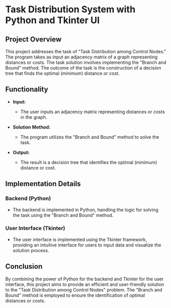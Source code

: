 # Task Distribution System with Python and Tkinter UI

## Project Overview

This project addresses the task of "Task Distribution among Control Nodes." The program takes as input an adjacency matrix of a graph representing distances or costs. The task solution involves implementing the "Branch and Bound" method. The outcome of the task is the construction of a decision tree that finds the optimal (minimum) distance or cost.

## Functionality

- **Input:**
  - The user inputs an adjacency matrix representing distances or costs in the graph.

- **Solution Method:**
  - The program utilizes the "Branch and Bound" method to solve the task.

- **Output:**
  - The result is a decision tree that identifies the optimal (minimum) distance or cost.

## Implementation Details

### Backend (Python)
- The backend is implemented in Python, handling the logic for solving the task using the "Branch and Bound" method.

### User Interface (Tkinter)
- The user interface is implemented using the Tkinter framework, providing an intuitive interface for users to input data and visualize the solution process.

## Conclusion

By combining the power of Python for the backend and Tkinter for the user interface, this project aims to provide an efficient and user-friendly solution to the "Task Distribution among Control Nodes" problem. The "Branch and Bound" method is employed to ensure the identification of optimal distances or costs.

